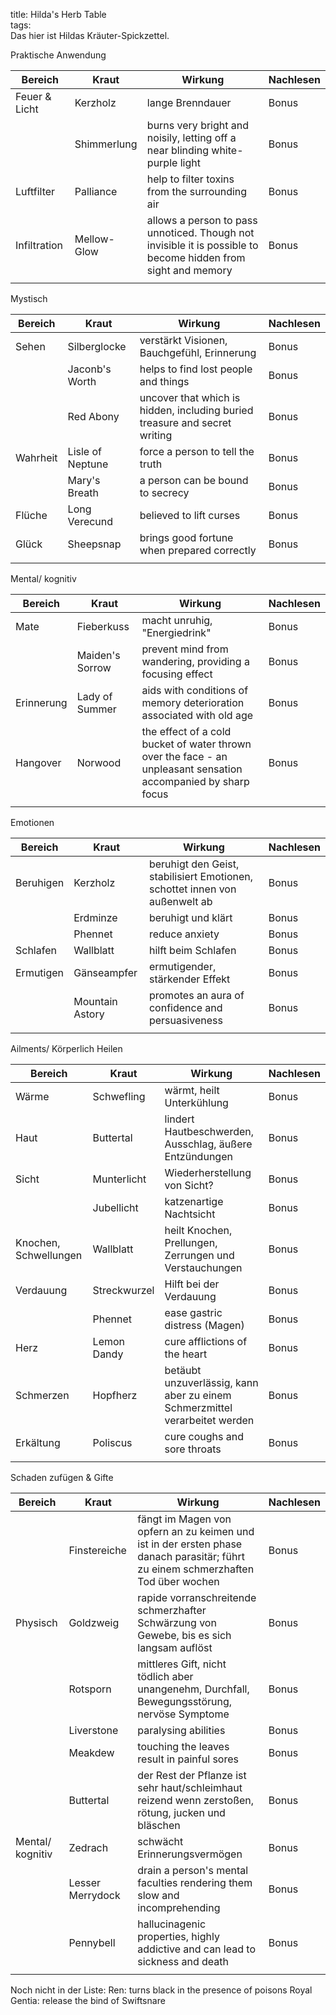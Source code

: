 title: Hilda's Herb Table  
tags:   
Das hier ist Hildas Kräuter-Spickzettel. 

Praktische Anwendung

|Bereich|Kraut|Wirkung|Nachlesen|
|-|-|-|-|
|Feuer & Licht|Kerzholz|lange Brenndauer|Bonus|
||Shimmerlung|burns very bright and noisily, letting off a near blinding white-purple light|Bonus|
|Luftfilter|Palliance|help to filter toxins from the surrounding air|Bonus|
|Infiltration|Mellow-Glow|allows a person to pass unnoticed. Though not invisible it is possible to become hidden from sight and memory|Bonus|
|||||


Mystisch

|Bereich|Kraut|Wirkung|Nachlesen|
|-|-|-|-|
|Sehen|Silberglocke|verstärkt Visionen, Bauchgefühl, Erinnerung|Bonus|
||Jaconb's Worth|helps to find lost people and things|Bonus|
||Red Abony|uncover that which is hidden, including buried treasure and secret writing|Bonus|
|Wahrheit|Lisle of Neptune|force a person to tell the truth|Bonus|
||Mary's Breath|a person can be bound to secrecy|Bonus|
|Flüche|Long Verecund|believed to lift curses|Bonus|
|Glück|Sheepsnap|brings good fortune when prepared correctly|Bonus|
|||||


Mental/ kognitiv

|Bereich|Kraut|Wirkung|Nachlesen|
|-|-|-|-|
|Mate|Fieberkuss|macht unruhig, "Energiedrink"|Bonus|
||Maiden's Sorrow|prevent mind from wandering, providing a focusing effect|Bonus|
|Erinnerung|Lady of Summer|aids with conditions of memory deterioration associated with old age|Bonus|
|Hangover|Norwood|the effect of a cold bucket of water thrown over the face - an unpleasant sensation accompanied by sharp focus|Bonus|
|||||


Emotionen

|Bereich|Kraut|Wirkung|Nachlesen|
|-|-|-|-|
|Beruhigen|Kerzholz|beruhigt den Geist, stabilisiert Emotionen, schottet innen von außenwelt ab|Bonus|
||Erdminze|beruhigt und klärt|Bonus|
||Phennet|reduce anxiety|Bonus|
|Schlafen|Wallblatt|hilft beim Schlafen|Bonus|
|Ermutigen|Gänseampfer|ermutigender, stärkender Effekt|Bonus|
||Mountain Astory|promotes an aura of confidence and persuasiveness|Bonus|
|||||


Ailments/ Körperlich Heilen

|Bereich|Kraut|Wirkung|Nachlesen|
|-|-|-|-|
|Wärme|Schwefling|wärmt, heilt Unterkühlung|Bonus|
|Haut|Buttertal|lindert Hautbeschwerden, Ausschlag, äußere Entzündungen|Bonus|
|Sicht|Munterlicht|Wiederherstellung von Sicht?|Bonus|
||Jubellicht|katzenartige Nachtsicht|Bonus|
|Knochen, Schwellungen|Wallblatt|heilt Knochen, Prellungen, Zerrungen und Verstauchungen|Bonus|
|Verdauung|Streckwurzel|Hilft bei der Verdauung|Bonus|
||Phennet|ease gastric distress (Magen)|Bonus|
|Herz|Lemon Dandy|cure afflictions of the heart|Bonus|
|Schmerzen|Hopfherz|betäubt unzuverlässig, kann aber zu einem Schmerzmittel verarbeitet werden|Bonus|
|Erkältung|Poliscus|cure coughs and sore throats|Bonus|
|||||


Schaden zufügen & Gifte

|Bereich|Kraut|Wirkung|Nachlesen|
|-|-|-|-|
||Finstereiche|fängt im Magen von opfern an zu keimen und ist in der ersten phase danach parasitär; führt zu einem schmerzhaften Tod über wochen|Bonus|
|Physisch|Goldzweig|rapide vorranschreitende schmerzhafter Schwärzung von Gewebe, bis es sich langsam auflöst|Bonus|
||Rotsporn|mittleres Gift, nicht tödlich aber unangenehm, Durchfall, Bewegungsstörung, nervöse Symptome|Bonus|
||Liverstone|paralysing abilities|Bonus|
||Meakdew|touching the leaves result in painful sores|Bonus|
||Buttertal|der Rest der Pflanze ist sehr haut/schleimhaut reizend wenn zerstoßen, rötung, jucken und bläschen|Bonus|
|Mental/ kognitiv|Zedrach|schwächt Erinnerungsvermögen|Bonus|
||Lesser Merrydock|drain a person's mental faculties rendering them slow and incomprehending|Bonus|
||Pennybell|hallucinagenic properties, highly addictive and can lead to sickness and death|Bonus|
|||||


Noch nicht in der Liste:
Ren: turns black in the presence of poisons
Royal Gentia: release the bind of Swiftsnare


